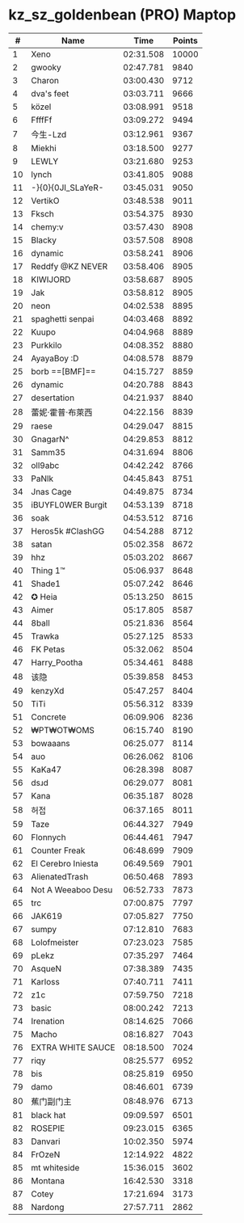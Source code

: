 # kz_sz_goldenbean (PRO) Maptop

|  # | Name | Time | Points |
|-------------- | -------------- | -------------- | -------------- | 
| 1 | Xeno | 02:31.508 | 10000 | 
| 2 | gwooky | 02:47.781 | 9840 | 
| 3 | Charon | 03:00.430 | 9712 | 
| 4 | dva's feet | 03:03.711 | 9666 | 
| 5 | közel | 03:08.991 | 9518 | 
| 6 | FfffFf | 03:09.272 | 9494 | 
| 7 | 今生-Lzd | 03:12.961 | 9367 | 
| 8 | Miekhi | 03:18.500 | 9277 | 
| 9 | LEWLY | 03:21.680 | 9253 | 
| 10 | lynch | 03:41.805 | 9088 | 
| 11 | -}{0}{0JI_SLaYeR- | 03:45.031 | 9050 | 
| 12 | VertikO | 03:48.538 | 9011 | 
| 13 | Fksch | 03:54.375 | 8930 | 
| 14 | chemy:v | 03:57.430 | 8908 | 
| 15 | Blacky | 03:57.508 | 8908 | 
| 16 | dynamic | 03:58.241 | 8906 | 
| 17 | Reddfy @KZ NEVER | 03:58.406 | 8905 | 
| 18 | KIWIJORD | 03:58.687 | 8905 | 
| 19 | Jak | 03:58.812 | 8905 | 
| 20 | neon | 04:02.538 | 8895 | 
| 21 | spaghetti senpai | 04:03.468 | 8892 | 
| 22 | Kuupo | 04:04.968 | 8889 | 
| 23 | Purkkilo | 04:08.352 | 8880 | 
| 24 | AyayaBoy :D | 04:08.578 | 8879 | 
| 25 | borb ==[BMF]== | 04:15.727 | 8859 | 
| 26 | dynamic | 04:20.788 | 8843 | 
| 27 | desertation | 04:21.937 | 8840 | 
| 28 | 蕾妮·霍普·布萊西 | 04:22.156 | 8839 | 
| 29 | raese | 04:29.047 | 8815 | 
| 30 | GnagarN^ | 04:29.853 | 8812 | 
| 31 | Samm35 | 04:31.694 | 8806 | 
| 32 | oll9abc | 04:42.242 | 8766 | 
| 33 | PaNlk | 04:45.843 | 8751 | 
| 34 | Jnas Cage | 04:49.875 | 8734 | 
| 35 | iBUYFL0WER Burgit | 04:53.139 | 8718 | 
| 36 | soak | 04:53.512 | 8716 | 
| 37 | Heros5k #ClashGG | 04:54.288 | 8712 | 
| 38 | satan | 05:02.358 | 8672 | 
| 39 | hhz | 05:03.202 | 8667 | 
| 40 | Thing 1™ | 05:06.937 | 8648 | 
| 41 | Shade1 | 05:07.242 | 8646 | 
| 42 | ✪ Heia | 05:13.250 | 8615 | 
| 43 | Aimer | 05:17.805 | 8587 | 
| 44 | 8ball | 05:21.836 | 8564 | 
| 45 | Trawka | 05:27.125 | 8533 | 
| 46 | FK Petas | 05:32.062 | 8504 | 
| 47 | Harry_Pootha | 05:34.461 | 8488 | 
| 48 | 该隐 | 05:39.858 | 8453 | 
| 49 | kenzyXd | 05:47.257 | 8404 | 
| 50 | TiTi | 05:56.312 | 8339 | 
| 51 | Concrete | 06:09.906 | 8236 | 
| 52 | ₩PT₩OT₩OMS | 06:15.740 | 8190 | 
| 53 | bowaaans | 06:25.077 | 8114 | 
| 54 | auo | 06:26.062 | 8106 | 
| 55 | KaKa47 | 06:28.398 | 8087 | 
| 56 | dsɹd | 06:29.077 | 8081 | 
| 57 | Kana | 06:35.187 | 8028 | 
| 58 | 허접 | 06:37.165 | 8011 | 
| 59 | Taze | 06:44.327 | 7949 | 
| 60 | Flonnych | 06:44.461 | 7947 | 
| 61 | Counter Freak | 06:48.699 | 7909 | 
| 62 | El Cerebro Iniesta | 06:49.569 | 7901 | 
| 63 | AlienatedTrash | 06:50.468 | 7893 | 
| 64 | Not A Weeaboo Desu | 06:52.733 | 7873 | 
| 65 | trc | 07:00.875 | 7797 | 
| 66 | JAK619 | 07:05.827 | 7750 | 
| 67 | sumpy | 07:12.810 | 7683 | 
| 68 | Lolofmeister | 07:23.023 | 7585 | 
| 69 | pLekz | 07:35.297 | 7464 | 
| 70 | 󠀡󠀡⁧⁧AsqueN | 07:38.389 | 7435 | 
| 71 | Karloss | 07:40.711 | 7411 | 
| 72 | z1c | 07:59.750 | 7218 | 
| 73 | basic | 08:00.242 | 7213 | 
| 74 | Irenation | 08:14.625 | 7066 | 
| 75 | Macho | 08:16.827 | 7043 | 
| 76 | EXTRA WHITE SAUCE | 08:18.500 | 7024 | 
| 77 | riqy | 08:25.577 | 6952 | 
| 78 | bis | 08:25.819 | 6950 | 
| 79 | damo | 08:46.601 | 6739 | 
| 80 | 蕉门副门主 | 08:48.976 | 6713 | 
| 81 | black hat | 09:09.597 | 6501 | 
| 82 | ROSEPIE | 09:23.015 | 6365 | 
| 83 | Danvari | 10:02.350 | 5974 | 
| 84 | FrOzeN | 12:14.922 | 4822 | 
| 85 | mt whiteside | 15:36.015 | 3602 | 
| 86 | Montana | 16:42.530 | 3318 | 
| 87 | Cotey | 17:21.694 | 3173 | 
| 88 | Nardong | 27:57.711 | 2862 | 

